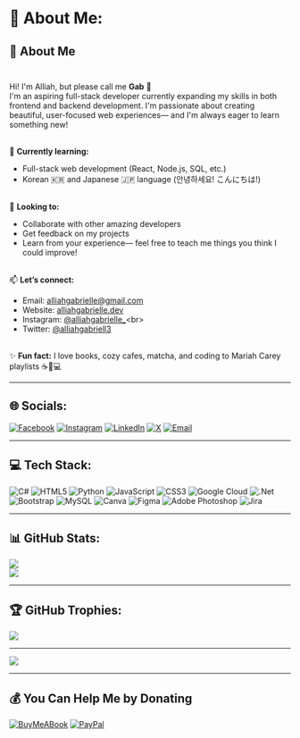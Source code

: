 # 💫 About Me:

## 👋 About Me<br><br>
Hi! I'm Alliah, but please call me **Gab** 🌸<br>
I'm an aspiring full-stack developer currently expanding my skills in both frontend and backend development. I'm passionate about creating beautiful, user-focused web experiences— and I'm always eager to learn something new!<br><br>

🌱 **Currently learning:**<br>
- Full-stack web development (React, Node.js, SQL, etc.)<br>
- Korean 🇰🇷 and Japanese 🇯🇵 language (안녕하세요! こんにちは!)<br><br>

🤝 **Looking to:**<br>
- Collaborate with other amazing developers<br>
- Get feedback on my projects<br>
- Learn from your experience— feel free to teach me things you think I could improve!<br><br>

📫 **Let’s connect:**<br>
- Email: alliahgabrielle@gmail.com<br>
- Website: [alliahgabrielle.dev](https://gabicode.dev)<br>
- Instagram: [@alliahgabrielle_](https://instagram.com/alliahgabrielle_)<br>
- Twitter: [@alliahgabriell3](https://twitter.com/alliahgabriell3)<br><br>

✨ **Fun fact:** I love books, cozy cafes, matcha, and coding to Mariah Carey playlists ☕📖💻<br>

---

## 🌐 Socials:

[![Facebook](https://img.shields.io/badge/Facebook-%231877F2.svg?logo=Facebook&logoColor=white)](https://facebook.com/alliahgabriell3)
[![Instagram](https://img.shields.io/badge/Instagram-%23E4405F.svg?logo=Instagram&logoColor=white)](https://instagram.com/alliahgabrielle_)
[![LinkedIn](https://img.shields.io/badge/LinkedIn-%230077B5.svg?logo=linkedin&logoColor=white)](https://linkedin.com/in/alliahgalang)
[![X](https://img.shields.io/badge/X-black.svg?logo=X&logoColor=white)](https://x.com/alliahgabriell3)
[![Email](https://img.shields.io/badge/Email-D14836?logo=gmail&logoColor=white)](mailto:alliahgabrielle@gmail.com)

---

## 💻 Tech Stack:

![C#](https://img.shields.io/badge/c%23-%23239120.svg?style=flat&logo=csharp&logoColor=white)
![HTML5](https://img.shields.io/badge/html5-%23E34F26.svg?style=flat&logo=html5&logoColor=white)
![Python](https://img.shields.io/badge/python-3670A0?style=flat&logo=python&logoColor=ffdd54)
![JavaScript](https://img.shields.io/badge/javascript-%23323330.svg?style=flat&logo=javascript&logoColor=%23F7DF1E)
![CSS3](https://img.shields.io/badge/css3-%231572B6.svg?style=flat&logo=css3&logoColor=white)
![Google Cloud](https://img.shields.io/badge/GoogleCloud-%234285F4.svg?style=flat&logo=google-cloud&logoColor=white)
![.Net](https://img.shields.io/badge/.NET-5C2D91?style=flat&logo=.net&logoColor=white)
![Bootstrap](https://img.shields.io/badge/bootstrap-%238511FA.svg?style=flat&logo=bootstrap&logoColor=white)
![MySQL](https://img.shields.io/badge/mysql-4479A1.svg?style=flat&logo=mysql&logoColor=white)
![Canva](https://img.shields.io/badge/Canva-%2300C4CC.svg?style=flat&logo=Canva&logoColor=white)
![Figma](https://img.shields.io/badge/figma-%23F24E1E.svg?style=flat&logo=figma&logoColor=white)
![Adobe Photoshop](https://img.shields.io/badge/adobe%20photoshop-%2331A8FF.svg?style=flat&logo=adobe%20photoshop&logoColor=white)
![Jira](https://img.shields.io/badge/jira-%230A0FFF.svg?style=flat&logo=jira&logoColor=white)

---

## 📊 GitHub Stats:

![](https://nirzak-streak-stats.vercel.app/?user=alliahgabrielle&theme=dark&hide_border=false)<br/>
![](https://github-readme-stats.vercel.app/api/top-langs/?username=alliahgabrielle&theme=dark&hide_border=false&include_all_commits=true&count_private=true&layout=compact)

---

## 🏆 GitHub Trophies:

![](https://github-profile-trophy.vercel.app/?username=alliahgabrielle&theme=radical&no-frame=false&no-bg=false&margin-w=4)

---

[![](https://visitcount.itsvg.in/api?id=alliahgabrielle&icon=0&color=0)](https://visitcount.itsvg.in)

---

## 💰 You Can Help Me by Donating

[![BuyMeABook](https://img.shields.io/badge/Buy%20Me%20a%20Book-ffdd00?style=for-the-badge&logo=buy-me-a-coffee&logoColor=black)](https://buymeacoffee.com/alliahgabrielle) 
[![PayPal](https://img.shields.io/badge/PayPal-00457C?style=for-the-badge&logo=paypal&logoColor=white)](https://paypal.me/iyahgabrielle)
